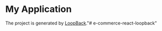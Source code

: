 # My Application

The project is generated by [LoopBack](http://loopback.io)."# e-commerce-react-loopback" 
